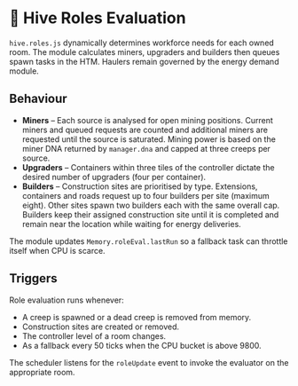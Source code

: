 # 🐜 Hive Roles Evaluation

`hive.roles.js` dynamically determines workforce needs for each owned room. The module
calculates miners, upgraders and builders then queues spawn tasks in the HTM.
Haulers remain governed by the energy demand module.

## Behaviour

- **Miners** – Each source is analysed for open mining positions. Current miners
  and queued requests are counted and additional miners are requested until the
  source is saturated. Mining power is based on the miner DNA returned by
  `manager.dna` and capped at three creeps per source.
- **Upgraders** – Containers within three tiles of the controller dictate the
  desired number of upgraders (four per container).
- **Builders** – Construction sites are prioritised by type. Extensions,
  containers and roads request up to four builders per site (maximum eight).
  Other sites spawn two builders each with the same overall cap. Builders keep
  their assigned construction site until it is completed and remain near the
  location while waiting for energy deliveries.

The module updates `Memory.roleEval.lastRun` so a fallback task can throttle
itself when CPU is scarce.

## Triggers

Role evaluation runs whenever:

- A creep is spawned or a dead creep is removed from memory.
- Construction sites are created or removed.
- The controller level of a room changes.
- As a fallback every 50 ticks when the CPU bucket is above 9800.

The scheduler listens for the `roleUpdate` event to invoke the evaluator on the
appropriate room.

